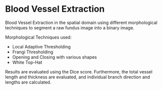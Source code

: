 # Blood Vessel Extraction

Blood Vessel Extraction in the spatial domain using different morphological techniques to segment a raw fundus image into a binary image.

Morphological Techniques used:
 - Local Adaptive Thresholding
 - Frangi Thresholding
 - Opening and Closing with various shapes
 - White Top-Hat

Results are evaluated using the Dice score. Furthermore, the total vessel length and thickness are evaluated, and individual branch direction and lengths are calculated.

